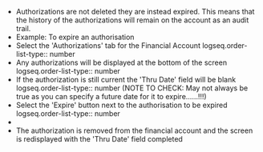 - Authorizations are not deleted they are instead expired.
  This means that the history of the authorizations will remain on the account as an audit trail.
- Example: To expire an authorisation
- Select the 'Authorizations' tab for the Financial Account
  logseq.order-list-type:: number
- Any authorizations will be displayed at the bottom of the screen
  logseq.order-list-type:: number
- If the authorization is still current the 'Thru Date' field will be blank
  logseq.order-list-type:: number
  (NOTE TO CHECK: May not always be true as you can specify a future date for it to expire…​…​!!!)
- Select the 'Expire' button next to the authorisation to be expired
  logseq.order-list-type:: number
-
- The authorization is removed from the financial account and the screen is redisplayed with the 'Thru Date' field completed